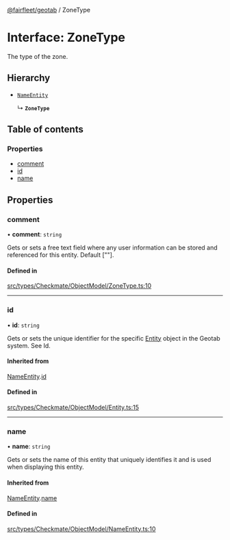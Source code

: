 [@fairfleet/geotab](../README.md) / ZoneType

# Interface: ZoneType

The type of the zone.

## Hierarchy

- [`NameEntity`](NameEntity.md)

  ↳ **`ZoneType`**

## Table of contents

### Properties

- [comment](ZoneType.md#comment)
- [id](ZoneType.md#id)
- [name](ZoneType.md#name)

## Properties

### comment

• **comment**: `string`

Gets or sets a free text field where any user information can be stored and referenced for this entity. Default [""].

#### Defined in

[src/types/Checkmate/ObjectModel/ZoneType.ts:10](https://github.com/fairfleet/geotab/blob/b682f10/src/types/Checkmate/ObjectModel/ZoneType.ts#L10)

___

### id

• **id**: `string`

Gets or sets the unique identifier for the specific [Entity](Entity.md) object in the Geotab system. See Id.

#### Inherited from

[NameEntity](NameEntity.md).[id](NameEntity.md#id)

#### Defined in

[src/types/Checkmate/ObjectModel/Entity.ts:15](https://github.com/fairfleet/geotab/blob/b682f10/src/types/Checkmate/ObjectModel/Entity.ts#L15)

___

### name

• **name**: `string`

Gets or sets the name of this entity that uniquely identifies it and is used when displaying this entity.

#### Inherited from

[NameEntity](NameEntity.md).[name](NameEntity.md#name)

#### Defined in

[src/types/Checkmate/ObjectModel/NameEntity.ts:10](https://github.com/fairfleet/geotab/blob/b682f10/src/types/Checkmate/ObjectModel/NameEntity.ts#L10)
